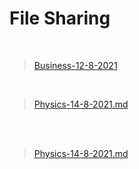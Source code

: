 # File Sharing

<br>

>[Business-12-8-2021](markdown/Business-12-8-2021)
<br>


>[Physics-14-8-2021.md](/markdown/Physics-14-8-2021)

<br>
<br>


>[Physics-14-8-2021.md](/markdown/Physics-14-8-2021)

<br>
